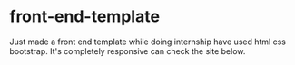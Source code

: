 # front-end-template
Just made a front end template while doing internship have used html css bootstrap. It's  completely responsive can check the site below.
